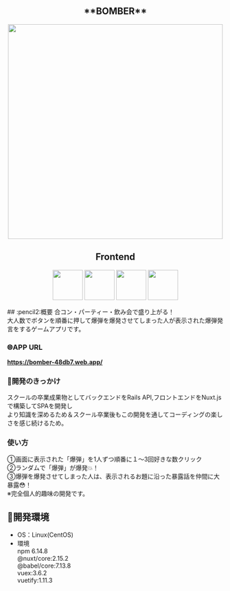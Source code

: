 
<h2 align="center">**BOMBER**</h2>
<p align="center">
  <img src="https://user-images.githubusercontent.com/71075728/119965462-44588500-bfe5-11eb-9a57-4cc4a5d61165.png" height="500px;" /></a>
</p>
 
 <h2 align="center">Frontend</h2>
<p align="center">
  <a href="https://vuetifyjs.com/ja/"><img src="https://user-images.githubusercontent.com/71075728/109930753-5939bb00-7d0b-11eb-8ca4-2538ea8cb2a0.png" height="70px;" /></a>
  <a href="https://jp.vuejs.org/index.html"><img src="https://user-images.githubusercontent.com/71075728/109930892-7ec6c480-7d0b-11eb-9c96-e42760343d06.png" height="70px;" /></a>
  <a href="https://ja.nuxtjs.org/"><img src="https://user-images.githubusercontent.com/71075728/109931448-365bd680-7d0c-11eb-8a7f-161d364ecf49.png" height="70px;" /></a>
  <a href="https://firebase.google.com/"><img src="https://user-images.githubusercontent.com/71075728/109931051-b2a1ea00-7d0b-11eb-884f-b337fe241a2c.png" height="70px;" /></a></p>
## :pencil2:概要
合コン・パーティー・飲み会で盛り上がる！<br>
大人数でボタンを順番に押して爆弾を爆発させてしまった人が表示された爆弾発言をするゲームアプリです。

### :globe_with_meridians:APP URL
**https://bomber-48db7.web.app/** 

### :love_letter:開発のきっかけ
スクールの卒業成果物としてバックエンドをRails API,フロントエンドをNuxt.jsで構築してSPAを開発し<br>
より知識を深めるため＆スクール卒業後もこの開発を通してコーディングの楽しさを感じ続けるため。

### 使い方
①画面に表示された「爆弾」を1人ずつ順番に１〜3回好きな数クリック<br>
②ランダムで「爆弾」が爆発:boom:！<br>
③爆弾を爆発させてしまった人は、表示されるお題に沿った暴露話を仲間に大暴露:flushed:！<br>
※完全個人的趣味の開発です。


## :memo:開発環境
- OS：Linux(CentOS)  
- 環境  
npm 6.14.8  
@nuxt/core:2.15.2  
@babel/core:7.13.8  
vuex:3.6.2  
vuetify:1.11.3


